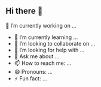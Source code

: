 ## Hi there 👋 
🔭 I’m currently working on ...
- 🌱 I’m currently learning ...
- 👯 I’m looking to collaborate on ...
- 🤔 I’m looking for help with ...
- 💬 Ask me about ...
- 📫 How to reach me: ...
- 😄 Pronouns: ...
- ⚡ Fun fact: ...
<!--
**angZK12/angZK12** is a ✨ _special_ ✨ repository because its `README.md` (this file) appears on your GitHub profile.

Here are some ideas to get you started:

- 
-->
